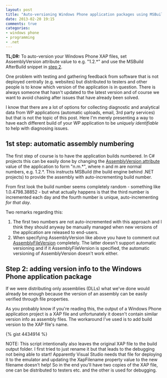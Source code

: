 ```yaml
---
layout: post
title: "Auto-versioning Windows Phone application packages using MSBuild"
date: 2013-02-20 19:15
comments: true
categories: 
- windows phone
- programming
- .net
---
```

	
**TL;DR:** To auto-version your Windows Phone XAP files, set AssemblyVersion attribute value to e.g. "1.2.*" and use the MSBuild AfterBuild snippet in [step 2](#snippet).

One problem with testing and gathering feedback from software that is not deployed centrally (e.g. websites) but distributed to testers and other people is to know which version of the application is in question. There is always someone that hasn't updated to the latest version and of course we want to avoid chasing after issues that have already been solved.

I know that there are a lot of options for collecting diagnostic and analytical data from WP applications (automatic uploads, email, 3rd party services) but that is not the topic of this post. Here I'm merely presenting a way to have each different build of your WP application to be *uniquely identifiable* to help with diagnosing issues.

1st step: automatic assembly numbering
---
The first step of course is to have the application builds numbered. In C# projects this can be easily done by changing the [AssemblyVersion attribute][asverAttr] value of the application to form "n.m.\*", where n and m are normal numbers, e.g. 1.2.\*. This instructs MSBuild (the build engine behind .NET projects) to provide the assembly with auto-incrementing build number. 

From first look the build number seems completely random - something like 1.0.4798.38852 - but what actually happens is that the third number is incremented each day and the fourth number is unique, auto-incrementing *for that day*. 

Two remarks regarding this:

1. The first two numbers are not auto-incremented with this approach and I think they should anyway be manually managed when new versions of the application are released to end-users.
2. When specifying AssemblyVersion like above you have to comment out [AssemblyFileVersion][asFileVerAttr] completely. The latter doesn't support automatic versioning and if it AssemblyFileVersion is specified, the automatic versioning of AssemblyVersion doesn't work either.

Step 2: adding version info to the Windows Phone application package
---
If we were distributing only assemblies (DLLs) what we've done would already be enough because the version of an assembly can be easily verified through file properties.

As you probably know if you're reading this, the output of a Windows Phone application project is a XAP file and unfortunately it doesn't contain similar version info as assembly files. The workaround I've used is to add build version to the XAP file's name.

<a id="snippet"></a>
{% gist 4434914 %}

NOTE: This script intentionally also leaves the original XAP file to the build output folder. I first tried to just rename it but that leads to the debugging not being able to start! Apparently Visual Studio needs that file for deploying it to the emulator and updating the XapFilename property value to the new filename doesn't help! So in the end you'll have two copies of the XAP file, one can be distributed to testers etc. and the other is used for debugging.

[asverAttr]: http://msdn.microsoft.com/en-us/library/system.reflection.assemblyversionattribute(v=vs.110).aspx
[asFileVerAttr]: http://msdn.microsoft.com/en-us/library/system.reflection.assemblyfileversionattribute.aspx